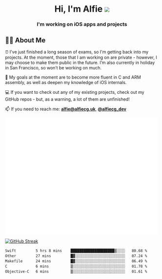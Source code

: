 <h1 align="center">Hi, I'm Alfie <img src="https://raw.githubusercontent.com/MartinHeinz/MartinHeinz/master/wave.gif" width="30px"></h1>
<h3 align="center">I'm working on iOS apps and projects</h3>


## 🙋‍♂️ About Me

⏰ I've just finished a long season of exams, so I'm getting back into my projects. At the moment, those that I am working on are private - however, I may choose to make them public in the future. I’m also currently in holiday in San Francisco, so won’t be working on much.

🎯 My goals at the moment are to become more fluent in C and ARM assembly, as well as deepen my knowledge of iOS internals.

💻 If you want to check out any of my existing projects, check out my GitHub repos - but, as a warning, a lot of them are unfinished!

📫 If you need to reach me: **alfie@alfiecg.uk**, **[@alfiecg_dev](https://twitter.com/alfiecg_dev)**

<img align="center" src="/github-metrics.svg" alt="Metrics" width="500">

[![GitHub Streak](https://streak-stats.demolab.com/?user=alfiecg24)](https://git.io/streak-stats)

<!--START_SECTION:waka-->

```txt
Swift         5 hrs 8 mins    ████████████████████▒░░░░   80.68 %
Other         27 mins         █▓░░░░░░░░░░░░░░░░░░░░░░░   07.24 %
Makefile      24 mins         █▓░░░░░░░░░░░░░░░░░░░░░░░   06.49 %
C             6 mins          ▒░░░░░░░░░░░░░░░░░░░░░░░░   01.78 %
Objective-C   6 mins          ▒░░░░░░░░░░░░░░░░░░░░░░░░   01.61 %
```

<!--END_SECTION:waka-->
